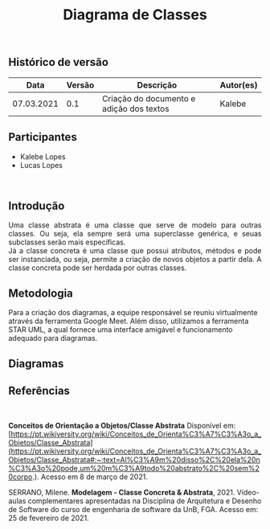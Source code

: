 # <center> Diagrama de Classes
<br>
    
## Histórico de versão
|Data | Versão | Descrição | Autor(es)
| -- | -- | -- | -- |
| 07.03.2021 | 0.1 | Criação do documento e adição dos textos | Kalebe


## Participantes
- Kalebe Lopes
- Lucas Lopes 

<br>

## Introdução
<p align="justify">
Uma classe abstrata é uma classe que serve de modelo para outras classes. Ou seja, ela sempre será uma superclasse genérica, e seuas subclasses serão mais específicas.<br>
Já a classe concreta é uma classe que possui atributos, métodos e pode ser instanciada, ou seja, permite a criação de novos objetos a partir dela. A classe concreta pode ser herdada por outras classes. 

</p>

## Metodologia
Para a criação dos diagramas, a equipe responsável se reuniu virtualmente através da ferramenta Google Meet. Além disso, utilizamos a ferramenta STAR UML, a qual fornece uma interface amigável e funcionamento adequado para diagramas.

## Diagramas


## Referências
<br>

**Conceitos de Orientação a Objetos/Classe Abstrata** Disponível em: [https://pt.wikiversity.org/wiki/Conceitos_de_Orienta%C3%A7%C3%A3o_a_Objetos/Classe_Abstrata](https://pt.wikiversity.org/wiki/Conceitos_de_Orienta%C3%A7%C3%A3o_a_Objetos/Classe_Abstrata#:~:text=Al%C3%A9m%20disso%2C%20ela%20n%C3%A3o%20pode,um%20m%C3%A9todo%20abstrato%2C%20sem%20corpo.). Acesso em 8 de março de 2021.

SERRANO, Milene. **Modelagem -  Classe Concreta & Abstrata**, 2021. Vídeo-aulas complementares apresentadas na Disciplina de Arquitetura e Desenho de Software do curso de engenharia de software da UnB, FGA. Acesso em: 25 de fevereiro de 2021.

